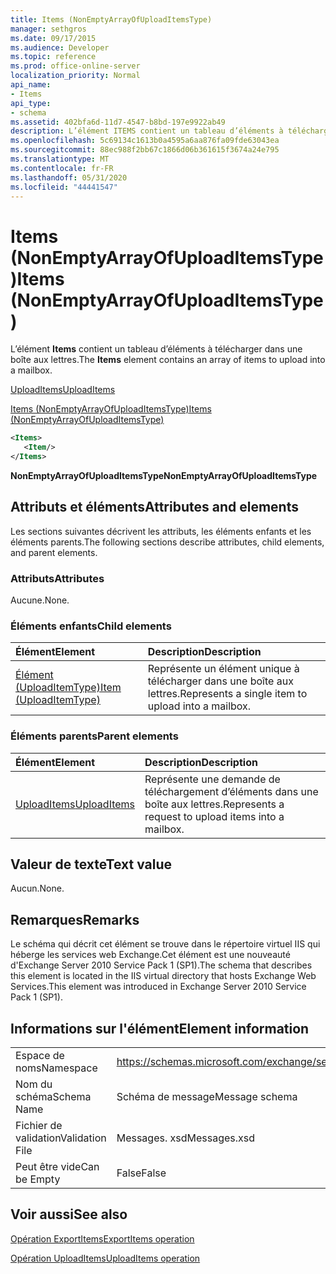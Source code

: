 ```yaml
---
title: Items (NonEmptyArrayOfUploadItemsType)
manager: sethgros
ms.date: 09/17/2015
ms.audience: Developer
ms.topic: reference
ms.prod: office-online-server
localization_priority: Normal
api_name:
- Items
api_type:
- schema
ms.assetid: 402bfa6d-11d7-4547-b8bd-197e9922ab49
description: L’élément ITEMS contient un tableau d’éléments à télécharger dans une boîte aux lettres.
ms.openlocfilehash: 5c69134c1613b0a4595a6aa876fa09fde63043ea
ms.sourcegitcommit: 88ec988f2bb67c1866d06b361615f3674a24e795
ms.translationtype: MT
ms.contentlocale: fr-FR
ms.lasthandoff: 05/31/2020
ms.locfileid: "44441547"
---
```

# <a name="items-nonemptyarrayofuploaditemstype"></a><span data-ttu-id="78047-103">Items (NonEmptyArrayOfUploadItemsType)</span><span class="sxs-lookup"><span data-stu-id="78047-103">Items (NonEmptyArrayOfUploadItemsType)</span></span>

<span data-ttu-id="78047-104">L’élément **Items** contient un tableau d’éléments à télécharger dans une boîte aux lettres.</span><span class="sxs-lookup"><span data-stu-id="78047-104">The **Items** element contains an array of items to upload into a mailbox.</span></span> 
  
[<span data-ttu-id="78047-105">UploadItems</span><span class="sxs-lookup"><span data-stu-id="78047-105">UploadItems</span></span>](uploaditems.md)
  
[<span data-ttu-id="78047-106">Items (NonEmptyArrayOfUploadItemsType)</span><span class="sxs-lookup"><span data-stu-id="78047-106">Items (NonEmptyArrayOfUploadItemsType)</span></span>](items-nonemptyarrayofuploaditemstype.md)
  
```XML
<Items>
   <Item/>
</Items>
```

 <span data-ttu-id="78047-107">**NonEmptyArrayOfUploadItemsType**</span><span class="sxs-lookup"><span data-stu-id="78047-107">**NonEmptyArrayOfUploadItemsType**</span></span>
## <a name="attributes-and-elements"></a><span data-ttu-id="78047-108">Attributs et éléments</span><span class="sxs-lookup"><span data-stu-id="78047-108">Attributes and elements</span></span>

<span data-ttu-id="78047-109">Les sections suivantes décrivent les attributs, les éléments enfants et les éléments parents.</span><span class="sxs-lookup"><span data-stu-id="78047-109">The following sections describe attributes, child elements, and parent elements.</span></span>
  
### <a name="attributes"></a><span data-ttu-id="78047-110">Attributs</span><span class="sxs-lookup"><span data-stu-id="78047-110">Attributes</span></span>

<span data-ttu-id="78047-111">Aucune.</span><span class="sxs-lookup"><span data-stu-id="78047-111">None.</span></span>
  
### <a name="child-elements"></a><span data-ttu-id="78047-112">Éléments enfants</span><span class="sxs-lookup"><span data-stu-id="78047-112">Child elements</span></span>

|<span data-ttu-id="78047-113">**Élément**</span><span class="sxs-lookup"><span data-stu-id="78047-113">**Element**</span></span>|<span data-ttu-id="78047-114">**Description**</span><span class="sxs-lookup"><span data-stu-id="78047-114">**Description**</span></span>|
|:-----|:-----|
|[<span data-ttu-id="78047-115">Élément (UploadItemType)</span><span class="sxs-lookup"><span data-stu-id="78047-115">Item (UploadItemType)</span></span>](item-uploaditemtype.md) <br/> |<span data-ttu-id="78047-116">Représente un élément unique à télécharger dans une boîte aux lettres.</span><span class="sxs-lookup"><span data-stu-id="78047-116">Represents a single item to upload into a mailbox.</span></span>  <br/> |
   
### <a name="parent-elements"></a><span data-ttu-id="78047-117">Éléments parents</span><span class="sxs-lookup"><span data-stu-id="78047-117">Parent elements</span></span>

|<span data-ttu-id="78047-118">**Élément**</span><span class="sxs-lookup"><span data-stu-id="78047-118">**Element**</span></span>|<span data-ttu-id="78047-119">**Description**</span><span class="sxs-lookup"><span data-stu-id="78047-119">**Description**</span></span>|
|:-----|:-----|
|[<span data-ttu-id="78047-120">UploadItems</span><span class="sxs-lookup"><span data-stu-id="78047-120">UploadItems</span></span>](uploaditems.md) <br/> |<span data-ttu-id="78047-121">Représente une demande de téléchargement d’éléments dans une boîte aux lettres.</span><span class="sxs-lookup"><span data-stu-id="78047-121">Represents a request to upload items into a mailbox.</span></span>  <br/> |
   
## <a name="text-value"></a><span data-ttu-id="78047-122">Valeur de texte</span><span class="sxs-lookup"><span data-stu-id="78047-122">Text value</span></span>

<span data-ttu-id="78047-123">Aucun.</span><span class="sxs-lookup"><span data-stu-id="78047-123">None.</span></span>
  
## <a name="remarks"></a><span data-ttu-id="78047-124">Remarques</span><span class="sxs-lookup"><span data-stu-id="78047-124">Remarks</span></span>

<span data-ttu-id="78047-125">Le schéma qui décrit cet élément se trouve dans le répertoire virtuel IIS qui héberge les services web Exchange.Cet élément est une nouveauté d'Exchange Server 2010 Service Pack 1 (SP1).</span><span class="sxs-lookup"><span data-stu-id="78047-125">The schema that describes this element is located in the IIS virtual directory that hosts Exchange Web Services.This element was introduced in Exchange Server 2010 Service Pack 1 (SP1).</span></span>
  
## <a name="element-information"></a><span data-ttu-id="78047-126">Informations sur l'élément</span><span class="sxs-lookup"><span data-stu-id="78047-126">Element information</span></span>

|||
|:-----|:-----|
|<span data-ttu-id="78047-127">Espace de noms</span><span class="sxs-lookup"><span data-stu-id="78047-127">Namespace</span></span>  <br/> |https://schemas.microsoft.com/exchange/services/2006/messages  <br/> |
|<span data-ttu-id="78047-128">Nom du schéma</span><span class="sxs-lookup"><span data-stu-id="78047-128">Schema Name</span></span>  <br/> |<span data-ttu-id="78047-129">Schéma de message</span><span class="sxs-lookup"><span data-stu-id="78047-129">Message schema</span></span>  <br/> |
|<span data-ttu-id="78047-130">Fichier de validation</span><span class="sxs-lookup"><span data-stu-id="78047-130">Validation File</span></span>  <br/> |<span data-ttu-id="78047-131">Messages. xsd</span><span class="sxs-lookup"><span data-stu-id="78047-131">Messages.xsd</span></span>  <br/> |
|<span data-ttu-id="78047-132">Peut être vide</span><span class="sxs-lookup"><span data-stu-id="78047-132">Can be Empty</span></span>  <br/> |<span data-ttu-id="78047-133">False</span><span class="sxs-lookup"><span data-stu-id="78047-133">False</span></span>  <br/> |
   
## <a name="see-also"></a><span data-ttu-id="78047-134">Voir aussi</span><span class="sxs-lookup"><span data-stu-id="78047-134">See also</span></span>



[<span data-ttu-id="78047-135">Opération ExportItems</span><span class="sxs-lookup"><span data-stu-id="78047-135">ExportItems operation</span></span>](exportitems-operation.md)
  
[<span data-ttu-id="78047-136">Opération UploadItems</span><span class="sxs-lookup"><span data-stu-id="78047-136">UploadItems operation</span></span>](uploaditems-operation.md)

